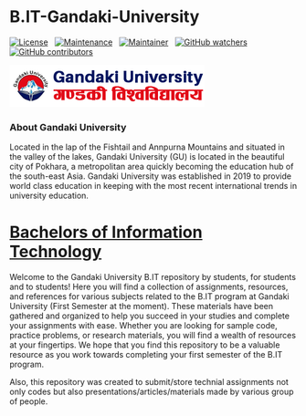 # B.IT-Gandaki-University

[![License](https://img.shields.io/badge/License-Apache_2.0-blue.svg)](https://github.com/dhakalnirajan/B.IT-Gandaki-University/blob/main/LICENSE) &nbsp;
[![Maintenance](https://img.shields.io/badge/Maintained%3F-yes-green.svg)](https://github.com/dhakalnirajan/B.IT-Gandaki-University/graphs/commit-activity) &nbsp;
[![Maintainer](https://img.shields.io/badge/maintainer-dhakalnirajan-blue)](https://github.com/dhakalnirajan) &nbsp;
[![GitHub watchers](https://img.shields.io/github/watchers/dhakalnirajan/B.IT-Gandaki-University.svg?style=social&label=Watch&maxAge=2592000)](https://github.com/dhakalnirajan/B.IT-Gandaki-University) &nbsp;
[![GitHub contributors](https://badgen.net/github/contributors/dhakalnirajan/B.IT-Gandaki-University)](https://github.com/dhakalnirajan/B.IT-Gandaki-University/graphs/contributors/) &nbsp;


<a href="https://www.gandakiuniversity.edu.np/"> <img src="./Images/logo.png"> </a>

<h3> About Gandaki University </h3>

Located in the lap of the Fishtail and Annpurna Mountains and situated in the valley of the lakes, Gandaki University (GU) is located in the beautiful city of Pokhara, a metropolitan area quickly becoming the education hub of the south-east Asia. Gandaki University was established in 2019 to provide world class education in keeping with the most recent international trends in university education.

# <a href="https://www.gandakiuniversity.edu.np/degrees-and-programs/bachelor-in-information-technology/"> Bachelors of Information Technology </a>

Welcome to the Gandaki University B.IT repository by students, for students and to students! Here you will find a collection of assignments, resources, and references for various subjects related to the B.IT program at Gandaki University (First Semester at the moment). These materials have been gathered and organized to help you succeed in your studies and complete your assignments with ease. Whether you are looking for sample code, practice problems, or research materials, you will find a wealth of resources at your fingertips. We hope that you find this repository to be a valuable resource as you work towards completing your first semester of the B.IT program.

Also, this repository was created to submit/store technial assignments not only codes but also presentations/articles/materials made by various group of people.

